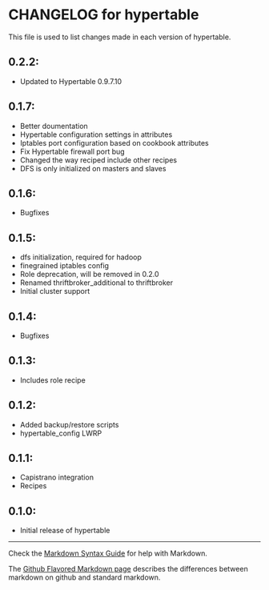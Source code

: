 # CHANGELOG for hypertable

This file is used to list changes made in each version of hypertable.

## 0.2.2:

* Updated to Hypertable 0.9.7.10

## 0.1.7:

* Better doumentation
* Hypertable configuration settings in attributes
* Iptables port configuration based on cookbook attributes
* Fix Hypertable firewall port bug
* Changed the way reciped include other recipes
* DFS is only initialized on masters and slaves

## 0.1.6:

* Bugfixes

## 0.1.5:

* dfs initialization, required for hadoop
* finegrained iptables config
* Role deprecation, will be removed in 0.2.0
* Renamed thriftbroker\_additional to thriftbroker
* Initial cluster support

## 0.1.4:

* Bugfixes

## 0.1.3:

* Includes role recipe

## 0.1.2:

* Added backup/restore scripts
* hypertable\_config LWRP

## 0.1.1:

* Capistrano integration
* Recipes

## 0.1.0:

* Initial release of hypertable

- - -
Check the [Markdown Syntax Guide](http://daringfireball.net/projects/markdown/syntax) for help with Markdown.

The [Github Flavored Markdown page](http://github.github.com/github-flavored-markdown/) describes the differences between markdown on github and standard markdown.
